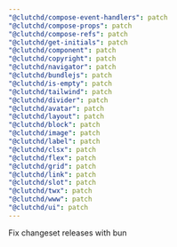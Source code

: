 ```yaml
---
"@clutchd/compose-event-handlers": patch
"@clutchd/compose-props": patch
"@clutchd/compose-refs": patch
"@clutchd/get-initials": patch
"@clutchd/component": patch
"@clutchd/copyright": patch
"@clutchd/navigator": patch
"@clutchd/bundlejs": patch
"@clutchd/is-empty": patch
"@clutchd/tailwind": patch
"@clutchd/divider": patch
"@clutchd/avatar": patch
"@clutchd/layout": patch
"@clutchd/block": patch
"@clutchd/image": patch
"@clutchd/label": patch
"@clutchd/clsx": patch
"@clutchd/flex": patch
"@clutchd/grid": patch
"@clutchd/link": patch
"@clutchd/slot": patch
"@clutchd/twx": patch
"@clutchd/www": patch
"@clutchd/ui": patch
---
```


Fix changeset releases with bun

